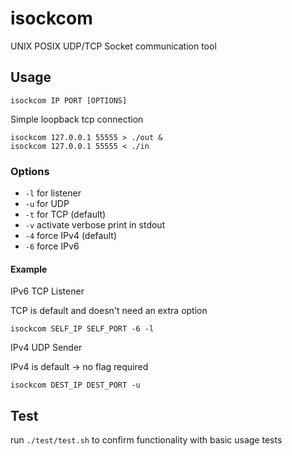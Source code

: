 # isockcom

UNIX POSIX UDP/TCP Socket communication tool

## Usage

```shell
isockcom IP PORT [OPTIONS]
```

Simple loopback tcp connection

```
isockcom 127.0.0.1 55555 > ./out &
isockcom 127.0.0.1 55555 < ./in 
```

### Options

- `-l` for listener
- `-u` for UDP
- `-t` for TCP (default)
- `-v` activate verbose print in stdout
- `-4` force IPv4 (default)
- `-6` force IPv6

#### Example

IPv6 TCP Listener

TCP is default and doesn't need an extra option

```shell
isockcom SELF_IP SELF_PORT -6 -l
```

IPv4 UDP Sender

IPv4 is default -> no flag required

```shell
isockcom DEST_IP DEST_PORT -u
```

## Test

run ```./test/test.sh``` to confirm functionality with basic usage tests